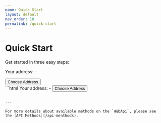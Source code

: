 ```yaml
---
name: Quick Start
layout: default
nav_order: 10
permalink: /quick-start
---
```


# Quick Start

Get started in three easy steps:

<div class="code-example">
  <p>Your address: <span id="output">-</span></p>
  <button id="choose-address" class="btn btn-primary mb-1">Choose Address</button>

  <script src="https://cdn.jsdelivr.net/npm/@nimiq/hub-api@v1.0/dist/standalone/HubApi.standalone.umd.js"></script>
  <script>
    const hubApi = new HubApi('https://hub.nimiq-testnet.com');

    document.getElementById('choose-address').addEventListener('click', async function(event) {
      const output = document.getElementById('output');

      try {
        const result = await hubApi.chooseAddress({ appName: 'Hub API Docs' });
        output.textContent = result.address;
      } catch (error) {
        output.textContent = error.message;
      }
    });
  </script>
</div>
```html
Your address: <span id="output">-</span>
<button id="choose-address">Choose Address</button>

<!-- 1. Include the Hub API from a CDN -->
<script src="https://cdn.jsdelivr.net/npm/@nimiq/hub-api@v1.0/dist/standalone/HubApi.standalone.umd.js"></script>
<script>
  // 2. Initialize the Hub API for the testnet (for mainnet use 'https://hub.nimiq.com')
  const hubApi = new HubApi('https://hub.nimiq-testnet.com');

  // 3. Add a click handler to start a Hub API request
  document.getElementById('choose-address').addEventListener('click', async function(event) {
    const output = document.getElementById('output');

    try {
      const result = await hubApi.chooseAddress({ appName: 'Hub API Docs' });
      output.textContent = result.address;
    } catch (error) {
      output.textContent = error.message;
    }
  });
</script>
```

---

For more details about available methods on the `HubApi`, please see the [API Methods](/api-menthods).

